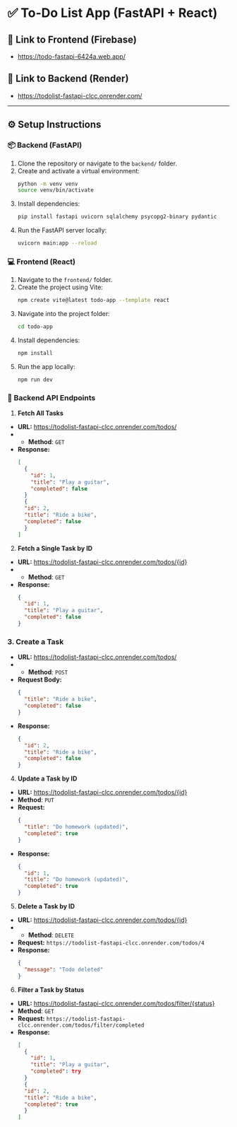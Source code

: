 # ✅ To-Do List App (FastAPI + React)

## 🔗 Link to Frontend (Firebase)
- https://todo-fastapi-6424a.web.app/

## 🔗 Link to Backend (Render)
- https://todolist-fastapi-clcc.onrender.com/

---

## ⚙️ Setup Instructions


### 📦 Backend (FastAPI)

1. Clone the repository or navigate to the `backend/` folder.
2. Create and activate a virtual environment:
   ```bash
   python -m venv venv
   source venv/bin/activate
3. Install dependencies:
   ```bash
   pip install fastapi uvicorn sqlalchemy psycopg2-binary pydantic

4. Run the FastAPI server locally:
   ```bash
   uvicorn main:app --reload


### 💻 Frontend (React)
1. Navigate to the `frontend/` folder.
2. Create the project using Vite:
   ```bash
   npm create vite@latest todo-app --template react
4. Navigate into the project folder:
   ```bash
   cd todo-app
6. Install dependencies:
   ```bash
   npm install
7. Run the app locally:
   ```bash
   npm run dev


### 📡 Backend API Endpoints

1. **Fetch All Tasks**  
- **URL:** https://todolist-fastapi-clcc.onrender.com/todos/
- - **Method**: `GET`
- **Response:**
  ```json
  [
    {
      "id": 1,
      "title": "Play a guitar",
      "completed": false
    }
    {
    "id": 2,
    "title": "Ride a bike",
    "completed": false
    }
  ]

2. **Fetch a Single Task by ID**  
- **URL:** https://todolist-fastapi-clcc.onrender.com/todos/{id}
- - **Method**: `GET`
- **Response:**
  ```json
  {
    "id": 1,
    "title": "Play a guitar",
    "completed": false
  }

### 3. Create a Task  
- **URL:** https://todolist-fastapi-clcc.onrender.com/todos/
- - **Method**: `POST`
- **Request Body:**
  ```json
  {
    "title": "Ride a bike",
    "completed": false
  }
- **Response:**
  ```json
  {
    "id": 2,
    "title": "Ride a bike",
    "completed": false
  }

4. **Update a Task by ID**  
- **URL:** https://todolist-fastapi-clcc.onrender.com/todos/{id}
- **Method**: `PUT`
- **Request:**
  ```json
  {
    "title": "Do homework (updated)",
    "completed": true
  }
- **Response:**
  ```json
  {
    "id": 1,
    "title": "Do homework (updated)",
    "completed": true
  }

5. **Delete a Task by ID**  
- **URL:** https://todolist-fastapi-clcc.onrender.com/todos/{id}
- - **Method**: `DELETE`
- **Request:** `https://todolist-fastapi-clcc.onrender.com/todos/4`
- **Response:**
  ```json
  {
    "message": "Todo deleted"
  }

6. **Filter a Task by Status**
- **URL:** https://todolist-fastapi-clcc.onrender.com/todos/filter/{status}
- **Method**: `GET`
- **Request:** `https://todolist-fastapi-clcc.onrender.com/todos/filter/completed`
- **Response:**
    ```json
    [
      {
        "id": 1,
        "title": "Play a guitar",
        "completed": try
      }
      {
      "id": 2,
      "title": "Ride a bike",
      "completed": true
      }
    ]


